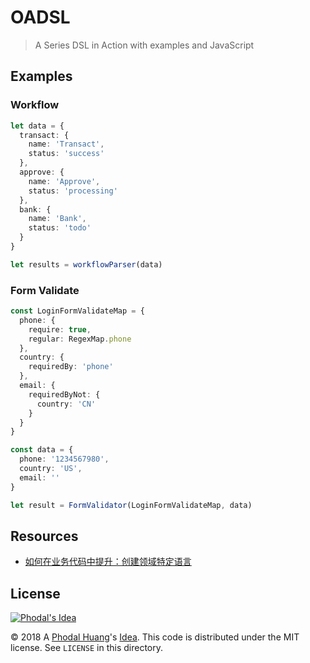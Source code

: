 # OADSL

> A Series DSL in Action with examples and JavaScript

Examples
---

### Workflow

```typescript
let data = {
  transact: {
    name: 'Transact',
    status: 'success'
  },
  approve: {
    name: 'Approve',
    status: 'processing'
  },
  bank: {
    name: 'Bank',
    status: 'todo'
  }
}

let results = workflowParser(data)
``` 

### Form Validate

```typescript
const LoginFormValidateMap = {
  phone: {
    require: true,
    regular: RegexMap.phone
  },
  country: {
    requiredBy: 'phone'
  },
  email: {
    requiredByNot: {
      country: 'CN'
    }
  }
}

const data = {
  phone: '1234567980',
  country: 'US',
  email: ''
}

let result = FormValidator(LoginFormValidateMap, data)
```

Resources
---

 - [如何在业务代码中提升：创建领域特定语言](https://www.phodal.com/blog/how-to-design-dsl-in-bau-project/)

License
---

[![Phodal's Idea](http://brand.phodal.com/shields/idea-small.svg)](http://ideas.phodal.com/)

© 2018 A [Phodal Huang](https://www.phodal.com)'s [Idea](http://github.com/phodal/ideas).  This code is distributed under the MIT license. See `LICENSE` in this directory.
